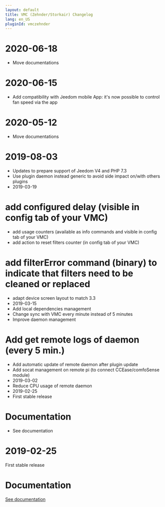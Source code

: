 ```yaml
---
layout: default
title: VMC (Zehnder/Storkair) Changelog
lang: en_US
pluginId: vmczehnder
---
```


# 2020-06-18

- Move documentations

# 2020-06-15

- Add compatibility with Jeedom mobile App: it's now possible to control fan speed via the app

# 2020-05-12

- Move documentations

# 2019-08-03

- Updates to prepare support of Jeedom V4 and PHP 7.3
- Use plugin daemon instead generic to avoid side impact on/with others plugins
- 2019-03-19

# add configured delay (visible in config tab of your VMC)

- add usage counters (available as info commands and visible in config tab of your VMC)
- add action to reset filters counter (in config tab of your VMC)

# add filterError command (binary) to indicate that filters need to be cleaned or replaced

- adapt device screen layout to match 3.3
- 2019-03-15
- Add local dependencies management
- Change sync with VMC every minute instead of 5 minutes
- Improve daemon management

# Add get remote logs of daemon (every 5 min.)

- Add automatic update of remote daemon after plugin update
- Add socat management on remote pi (to connect CCEase/comfoSense module)
- 2019-03-02
- Reduce CPU usage of remote daemon
- 2019-02-25
- First stable release

# Documentation

- See documentation

# 2019-02-25

First stable release

# Documentation

[See documentation]({{site.baseurl}}/{{page.pluginId}})
